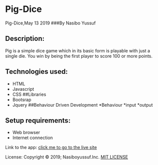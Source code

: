 # Pig-Dice
Pig-Dice,May 13 2019
###By Nasibo Yussuf

## Description:
Pig is a simple dice game which in its basic form is playable with just a single die. You win by being the first player to score 100 or more points.

## Technologies used:
* HTML
* Javascript
* CSS
##Libraries
* Bootsrap
* Jquery
 ##Behaviour Driven Development
 *Behaviour     *input    *output





## Setup requirements:
* Web browser
* Internet connection


Link to the app:
[click me to go to the live site](https://nasiboyussuf.github.io/Delani-Studio/)

License:
Copyright © 2019; Nasiboyussuf.Inc. [MIT LICENSE](https://github.com/Nasiboyussuf/Delani-Studio/blob/master/IP3-master/LICENSE)